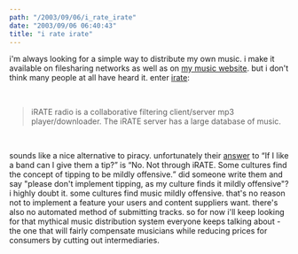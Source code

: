 ```yaml
---
path: "/2003/09/06/i_rate_irate" 
date: "2003/09/06 06:40:43" 
title: "i rate irate" 
---
```

<p>i'm always looking for a simple way to distribute my own music. i make it available on filesharing networks as well as on <a href="http://music.randomchaos.com/">my music website</a>. but i don't think many people at all have heard it. enter <a href="http://irate.sourceforge.net/">irate</a>:</p><br><blockquote><p>iRATE radio is a collaborative filtering client/server mp3 player/downloader. The iRATE server has a large database of music.</p></blockquote><br><p>sounds like a nice alternative to piracy. unfortunately their <a href="http://irate.sourceforge.net/documentation.html">answer</a> to <q>If I like a band can I give them a tip?</q> is <q>No. Not through iRATE. Some cultures find the concept of tipping to be mildly offensive.</q> did someone write them and say "please don't implement tipping, as my culture finds it mildly offensive"? i highly doubt it. some cultures find music mildly offensive. that's no reason not to implement a feature your users and content suppliers want. there's also no automated method of submitting tracks. so for now i'll keep looking for that mythical music distribution system everyone keeps talking about - the one that will fairly compensate musicians while reducing prices for consumers by cutting out intermediaries.</p>